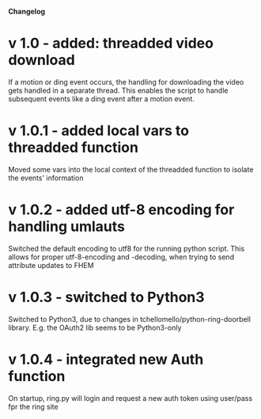 **Changelog**

# v 1.0 - added: threadded video download

If a motion or ding event occurs, the handling for downloading the video gets handled in a separate thread. This enables the script to handle subsequent events like a ding event after a motion event.

# v 1.0.1 - added local vars to threadded function
Moved some vars into the local context of the threadded function to isolate the events' information

# v 1.0.2 - added utf-8 encoding for handling umlauts
Switched the default encoding to utf8 for the running python script. This allows for proper utf-8-encoding and -decoding, when trying to send attribute updates to FHEM

# v 1.0.3 - switched to Python3
Switched to Python3, due to changes in tchellomello/python-ring-doorbell
library. E.g. the OAuth2 lib seems to be Python3-only

# v 1.0.4 - integrated new Auth function
On startup, ring.py will login and request a new auth token using user/pass fpr the ring site
